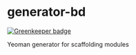 # generator-bd

[![Greenkeeper badge](https://badges.greenkeeper.io/bendrucker/generator-bd.svg)](https://greenkeeper.io/)

Yeoman generator for scaffolding modules
